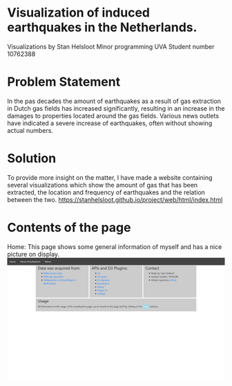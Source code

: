 # Visualization of induced earthquakes in the Netherlands.
Visualizations by Stan Helsloot
Minor programming UVA
Student number 10762388

# Problem Statement
In the pas decades the amount of earthquakes as a result of gas extraction
in Dutch gas fields has increased significantly, resulting in an increase
in the damages to properties located around the gas fields. Various news
outlets have indicated a severe increase of earthquakes, often without
showing actual numbers.

# Solution
To provide more insight on the matter, I have made a website containing
several visualizations which show the amount of gas that has been extracted,
the location and frequency of earthquakes and the relation between the two.
https://stanhelsloot.github.io/project/web/html/index.html

# Contents of the page
Home:
This page shows some general information of myself and has a nice picture
on display.
![](https://github.com/stanhelsloot/project/blob/master/doc/screenshots/about.png)
